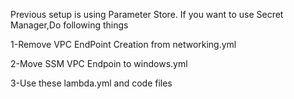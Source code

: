 Previous setup is using Parameter Store. If you want to use Secret Manager,Do following things

1-Remove VPC EndPoint Creation from networking.yml

2-Move SSM VPC Endpoin to windows.yml

3-Use these lambda.yml and code files
